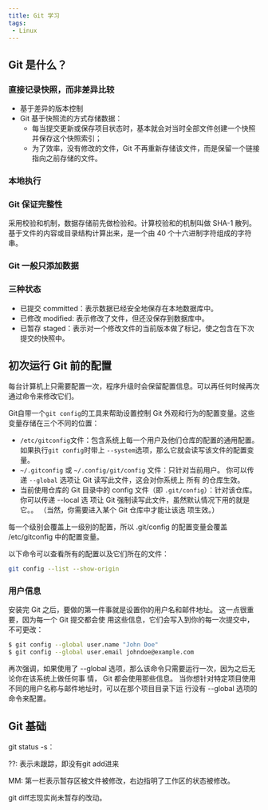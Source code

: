 ```yaml
---
title: Git 学习
tags:
 - Linux
---
```


## Git 是什么？

### 直接记录快照，而非差异比较

- 基于差异的版本控制
- Git 基于快照流的方式存储数据：
  - 每当提交更新或保存项目状态时，基本就会对当时全部文件创建一个快照并保存这个快照索引；
  - 为了效率，没有修改的文件，Git 不再重新存储该文件，而是保留一个链接指向之前存储的文件。

### 本地执行

### Git 保证完整性

采用校验和机制，数据存储前先做检验和。计算校验和的机制叫做 SHA-1 散列。基于文件的内容或目录结构计算出来，是一个由 40 个十六进制字符组成的字符串。

### Git 一般只添加数据

### 三种状态

- 已提交 committed：表示数据已经安全地保存在本地数据库中。
- 已修改 modified: 表示修改了文件，但还没保存到数据库中。
- 已暂存 staged：表示对一个修改文件的当前版本做了标记，使之包含在下次提交的快照中。

## 初次运行 Git 前的配置

每台计算机上只需要配置一次，程序升级时会保留配置信息。可以再任何时候再次通过命令来修改它们。

Git自带一个`git config`的工具来帮助设置控制 Git 外观和行为的配置变量。这些变量存储在三个不同的位置：

- `/etc/gitconfig`文件：包含系统上每一个用户及他们仓库的配置的通用配置。如果执行`git config`时带上 `--system`选项，那么它就会读写该文件的配置变量。
-  `~/.gitconfig` 或 `~/.config/git/config` 文件：只针对当前用户。 你可以传递 `--global` 选项让 Git 读写此文件，这会对你系统上 所有 的仓库生效。 
- 当前使用仓库的 Git 目录中的 config 文件（即 `.git/config`）：针对该仓库。 你可以传递 --local 选 项让 Git 强制读写此文件，虽然默认情况下用的就是它。。 （当然，你需要进入某个 Git 仓库中才能让该选 项生效。） 

每一个级别会覆盖上一级别的配置，所以 .git/config 的配置变量会覆盖 /etc/gitconfig 中的配置变量。 

以下命令可以查看所有的配置以及它们所在的文件：

```bash
git config --list --show-origin
```

### 用户信息

安装完 Git 之后，要做的第一件事就是设置你的用户名和邮件地址。 这一点很重要，因为每一个 Git 提交都会使 用这些信息，它们会写入到你的每一次提交中，不可更改：

```bash
$ git config --global user.name "John Doe" 
$ git config --global user.email johndoe@example.com 
```

再次强调，如果使用了 --global 选项，那么该命令只需要运行一次，因为之后无论你在该系统上做任何事 情， Git 都会使用那些信息。 当你想针对特定项目使用不同的用户名称与邮件地址时，可以在那个项目目录下运 行没有 --global 选项的命令来配置。

## Git 基础

git status -s：

??: 表示未跟踪，即没有git add进来

MM: 第一栏表示暂存区被文件被修改，右边指明了工作区的状态被修改。

git diff志现实尚未暂存的改动。

